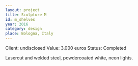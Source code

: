 ```yaml
---
layout: project
title: Sculpture M
id: m_shelves
year: 2016
category: design
place: Bologna, Italy
---
```

Client: undisclosed
Value: 3.000 euros 
Status: Completed

Lasercut and welded steel, powdercoated white, neon lights.
